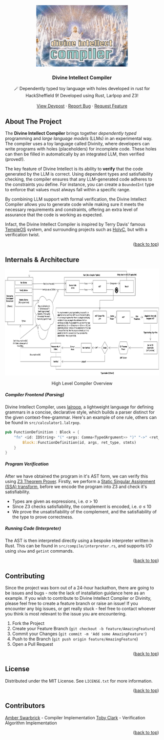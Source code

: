 <!-- Improved compatibility of back to top link: See: https://github.com/pull/73 -->
<a name="readme-top"></a>

<!-- PROJECT LOGO -->
<br />
<div align="center">
  <a href="https://github.com/tobybenjaminclark/divinity">
    <img src="assets/divinity-export.gif" alt="Logo" width="300" height="200">
  </a>

  <h3 align="center">Divine Intellect Compiler</h3>

  <p align="center">
    🪄 Dependently typed toy language with holes developed in rust for HackSheffield 9! Developed using Rust, Larlpop and Z3!
    <br />
    <br />
    <a href="https://devpost.com/software/divine-intellect-compiler">View Devpost</a>
    ·
    <a href="https://github.com//tobybenjaminclark/divinity/issues">Report Bug</a>
    ·
    <a href="https://github.com/tobybenjaminclark/divinity/issues">Request Feature</a>
  </p>
</div>



<!-- ABOUT THE PROJECT -->
## About The Project

The **Divine Intellect Compiler** brings together *dependently typed* programming and *large language models* (LLMs) in an experimental way. The compiler uses a toy language called Divinity, where developers can write programs with holes (placeholders) for incomplete code. These holes can then be filled in automatically by an integrated LLM, then verified (proved!).

The key feature of Divine Intellect is its ability to **verify** that the code generated by the LLM is correct. Using dependent types and satisfiability checking, the compiler ensures that any LLM-generated code adheres to the constraints you define. For instance, you can create a `BoundedInt` type to enforce that values must always fall within a specific range.

By combining LLM support with formal verification, the Divine Intellect Compiler allows you to generate code while making sure it meets the necessary requirements and constraints, offering an extra level of assurance that the code is working as expected.

Infact, the Divine Intellect Compiler is inspired by Terry Davis' famous [TempleOS](https://en.wikipedia.org/wiki/TempleOS) system, and surrounding projects such as [HolyC](https://holyc-lang.com/), but with a verification twist.

<p align="right">(<a href="#readme-top">back to top</a>)</p>




<!-- USAGE EXAMPLES -->
## Internals & Architecture

<p align="center">
  <img src="assets/compiler_diagram.png" width="910" height="348">
</p>
<p align="center">
High Level Compiler Overview
</p>

##### Compiler Frontend (Parsing)
Divine Intellect Compiler, uses [lalrpop](https://github.com/lalrpop/lalrpop), a lightweight language for defining grammars in a concise, declarative style, which builds a parser distinct for the given context-free-grammar. Here's an example of one rule, others can be found in `src/calculator1.lalrpop`.

```rust
pub FunctionDefinition : Block = {
    "fn" <id: IDString> "(" <args: Comma<TypedArgument>> ")" "->" <ret_type: IDString> "{" <stmts: Semicolon<Statement>> "}" => {
        Block::FunctionDefinition(id, args, ret_type, stmts)
    }
}
```

##### Program Verification
After we have obtained the program in it's AST form, we can verify this using [Z3 Theorem Prover](https://github.com/Z3Prover/z3). Firstly, we perform a [Static Singular Assignment (SSA) transform](https://en.wikipedia.org/wiki/Static_single-assignment_form), before we encode the program into Z3 and check it's satisfiability.
- Types are given as expressions, i.e. σ > 10
- Since Z3 checks satisfiability, the complement is encoded, i.e. σ ≤ 10
- We prove the unsatisfiability of the complement, and the satisfiability of the type to prove correctness.


##### Running Code (Interpreter)
The AST is then interpreted directly using a bespoke interpreter written in Rust. This can be found in `src/compile/interpreter.rs`, and supports I/O using `show` and `getint` commands.

<p align="right">(<a href="#readme-top">back to top</a>)</p>

<!-- CONTRIBUTING -->
## Contributing
Since the project was born out of a 24-hour hackathon, there are going to be issues and bugs - note the lack of installation guidance here as an example. If you wish to contribute to Divine Intellect Compiler or Divinity, please feel free to create a feature branch or raise an issue! If you encounter any big issues, or get really stuck - feel free to contact whoever you think is most relevant to the issue you are encountering. 

1. Fork the Project
2. Create your Feature Branch (`git checkout -b feature/AmazingFeature`)
3. Commit your Changes (`git commit -m 'Add some AmazingFeature'`)
4. Push to the Branch (`git push origin feature/AmazingFeature`)
5. Open a Pull Request

<p align="right">(<a href="#readme-top">back to top</a>)</p>



<!-- LICENSE -->
## License

Distributed under the MIT License. See `LICENSE.txt` for more information.

<p align="right">(<a href="#readme-top">back to top</a>)</p>

<!-- CONTACT -->
## Contributors
[Amber Swarbrick](https://github.com/aswarbs) - Compiler Implementation
[Toby Clark](https://github.com/tobybenjaminclark) - Verification Algorithm Implementation


<p align="right">(<a href="#readme-top">back to top</a>)</p>
